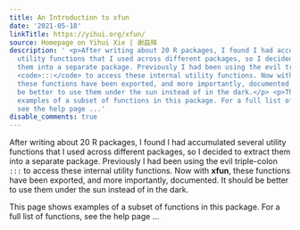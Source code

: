 ```yaml
---
title: An Introduction to xfun
date: '2021-05-18'
linkTitle: https://yihui.org/xfun/
source: Homepage on Yihui Xie | 谢益辉
description: ' <p>After writing about 20 R packages, I found I had accumulated several
  utility functions that I used across different packages, so I decided to extract
  them into a separate package. Previously I had been using the evil triple-colon
  <code>:::</code> to access these internal utility functions. Now with <strong>xfun</strong>,
  these functions have been exported, and more importantly, documented. It should
  be better to use them under the sun instead of in the dark.</p> <p>This page shows
  examples of a subset of functions in this package. For a full list of functions,
  see the help page ...'
disable_comments: true
---
```

 <p>After writing about 20 R packages, I found I had accumulated several utility functions that I used across different packages, so I decided to extract them into a separate package. Previously I had been using the evil triple-colon <code>:::</code> to access these internal utility functions. Now with <strong>xfun</strong>, these functions have been exported, and more importantly, documented. It should be better to use them under the sun instead of in the dark.</p> <p>This page shows examples of a subset of functions in this package. For a full list of functions, see the help page ...